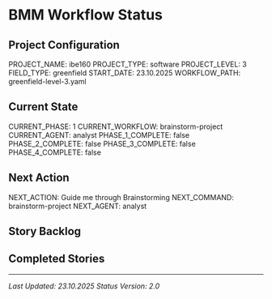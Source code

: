 # BMM Workflow Status

## Project Configuration

PROJECT_NAME: ibe160
PROJECT_TYPE: software
PROJECT_LEVEL: 3
FIELD_TYPE: greenfield
START_DATE: 23.10.2025
WORKFLOW_PATH: greenfield-level-3.yaml

## Current State

CURRENT_PHASE: 1
CURRENT_WORKFLOW: brainstorm-project
CURRENT_AGENT: analyst
PHASE_1_COMPLETE: false
PHASE_2_COMPLETE: false
PHASE_3_COMPLETE: false
PHASE_4_COMPLETE: false

## Next Action

NEXT_ACTION: Guide me through Brainstorming
NEXT_COMMAND: brainstorm-project
NEXT_AGENT: analyst

## Story Backlog



## Completed Stories



---

_Last Updated: 23.10.2025_
_Status Version: 2.0_
